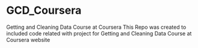 GCD_Coursera
============

Getting and Cleaning Data Course at Coursera
This Repo was created to included code related with project for Getting and Cleaning Data Course at Coursera website
